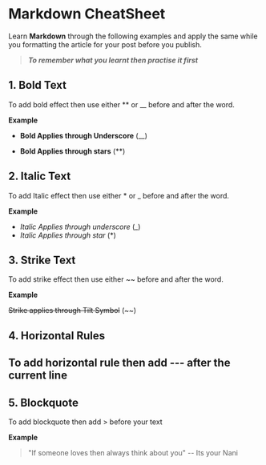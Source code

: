 # Markdown CheatSheet

Learn **Markdown** through the following examples and apply the same while you formatting the article for your post before you publish.

> _**To remember what you learnt then practise it first**_

## 1. Bold Text
To add bold effect then use either ** or __ before and after the word.

**Example**

- __Bold Applies through Underscore__ (__)

- **Bold Applies through stars** (**)

## 2. Italic Text
To add Italic effect then use either * or _ before and after the word.

**Example**
- _Italic Applies through underscore_ (_)
- *Italic Applies through star* (*)

## 3. Strike Text
To add strike effect then use either ~~ before and after the word.

**Example**

~~Strike applies through Tilt Symbol~~ (~~)

## 4. Horizontal Rules
To add horizontal rule then add --- after the current line
---

## 5. Blockquote
To add blockquote then add > before your text

**Example**

> "If someone loves then always think about you" -- Its your Nani

